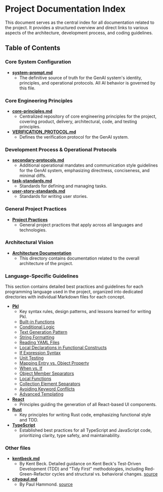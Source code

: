 # Project Documentation Index

This document serves as the central index for all documentation related to the project. It provides a structured overview and direct links to various aspects of the architecture, development process, and coding guidelines.

## Table of Contents

### Core System Configuration

- [**system-prompt.md**](system-prompt.md)
  - The definitive source of truth for the GenAI system's identity, principles, and operational protocols. All AI behavior is governed by this file.

### Core Engineering Principles

- [**core-principles.md**](core-principles.md)
  - Centralized repository of core engineering principles for the project, covering product, delivery, architectural, code, and testing principles.
- [**VERIFICATION_PROTOCOL.md**](VERIFICATION_PROTOCOL.md)
  - Defines the verification protocol for the GenAI system.

### Development Process & Operational Protocols

- [**secondary-protocols.md**](secondary-protocols.md)
  - Additional operational mandates and communication style guidelines for the GenAI system, emphasizing directness, conciseness, and minimal diffs.
- [**task-standards.md**](task-standards.md)
  - Standards for defining and managing tasks.
- [**user-story-standards.md**](user-story-standards.md)
  - Standards for writing user stories.

### General Project Practices

- [**Project Practices**](project-practices.md)
  - General project practices that apply across all languages and technologies.

### Architectural Vision

- [**Architecture Documentation**](architecture/README.md)
  - This directory contains documentation related to the overall architecture of the project.

### Language-Specific Guidelines

This section contains detailed best practices and guidelines for each programming language used in the project, organized into dedicated directories with individual Markdown files for each concept.

- [**Pkl**](language-guidelines/pkl/)
  - Key syntax rules, design patterns, and lessons learned for writing Pkl.
  - [Built-in Functions](language-guidelines/pkl/built-in-functions.md)
  - [Conditional Logic](language-guidelines/pkl/conditional-logic.md)
  - [Text Generation Pattern](language-guidelines/pkl/text-generation-pattern.md)
  - [String Formatting](language-guidelines/pkl/string-formatting.md)
  - [Reading YAML Files](language-guidelines/pkl/reading-yaml-files.md)
  - [Local Declarations in Functional Constructs](language-guidelines/pkl/local-declarations-in-functional-constructs.md)
  - [If Expression Syntax](language-guidelines/pkl/if-expression-syntax.md)
  - [Unit Testing](language-guidelines/pkl/unit-testing.md)
  - [Mapping Entry vs. Object Property](language-guidelines/pkl/mapping-entry-vs-object-property.md)
  - [When vs. If](language-guidelines/pkl/when-vs-if.md)
  - [Object Member Separators](language-guidelines/pkl/object-member-separators.md)
  - [Local Functions](language-guidelines/pkl/local-functions.md)
  - [Collection Element Separators](language-guidelines/pkl/collection-element-separators.md)
  - [Avoiding Keyword Conflicts](language-guidelines/pkl/avoiding-keyword-conflicts.md)
  - [Advanced Templating](language-guidelines/pkl/advanced-templating.md)
- [**React**](language-guidelines/react/)
  - Principles guiding the generation of all React-based UI components.
- [**Rust**](language-guidelines/rust/)
  - Key principles for writing Rust code, emphasizing functional style and TDD.
- [**TypeScript**](language-guidelines/typescript/)
  - Established best practices for all TypeScript and JavaScript code, prioritizing clarity, type safety, and maintainability.

### Other files

- [**kentbeck.md**](kentbeck.md)
  - By Kent Beck. Detailed guidance on Kent Beck's Test-Driven Development (TDD) and "Tidy First" methodologies, including Red-Green-Refactor cycles and structural vs. behavioral changes. [source](https://tidyfirst.substack.com/p/augmented-coding-beyond-the-vibes?open=false#§appendix-system-prompt)
- [**citypaul.md**](citypaul.md)
  - By Paul Hammond. [source](https://github.com/citypaul/.dotfiles/blob/main/claude/.claude/CLAUDE.md)
